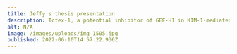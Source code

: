 ```yaml
---
title: Jeffy's thesis presentation
description: Tctex-1, a potential inhibitor of GEF-H1 in KIM-1-mediated efferocytosis.
alt: N/A
image: /images/uploads/img_1505.jpg
published: 2022-06-10T14:57:22.936Z
---
```

